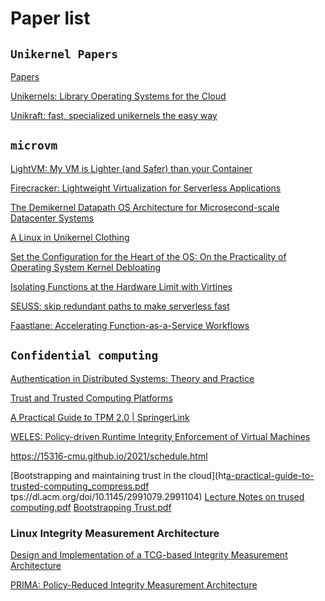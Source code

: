# Paper list

## `Unikernel Papers`
[Papers](https://github.com/olivierpierre/unikernel-papers)

[Unikernels: Library Operating Systems for the Cloud](https://anil.recoil.org/papers/2013-asplos-mirage.pdf)

[Unikraft: fast, specialized unikernels the easy way](https://dl.acm.org/doi/abs/10.1145/3447786.3456248)

## `microvm`



[LightVM: My VM is Lighter (and Safer) than your Container](https://dl.acm.org/doi/pdf/10.1145/3132747.3132763)

[Firecracker: Lightweight Virtualization for Serverless Applications](https://www.usenix.org/system/files/nsdi20-paper-agache.pdf)

[The Demikernel Datapath OS Architecture for Microsecond-scale Datacenter Systems](https://dl.acm.org/doi/pdf/10.1145/3477132.3483569)

[A Linux in Unikernel Clothing](https://dl.acm.org/doi/pdf/10.1145/3342195.3387526)

[Set the Configuration for the Heart of the OS: On the Practicality of Operating System Kernel Debloating](https://dl.acm.org/doi/pdf/10.1145/3379469)

[Isolating Functions at the Hardware Limit with Virtines ](https://arxiv.org/abs/2104.11324)

[SEUSS: skip redundant paths to make serverless fast](https://dl.acm.org/doi/10.1145/3342195.3392698)

[Faastlane: Accelerating Function-as-a-Service Workflows](https://www.usenix.org/conference/atc21/presentation/kotni)



## `Confidential computing`
[Authentication in Distributed Systems:
Theory and Practice](https://dl.acm.org/doi/abs/10.1145/138873.138874)

[Trust and Trusted Computing Platforms](https://pdfs.semanticscholar.org/47a7/851512250e93542324a1b5a93e51bc9a5c52.pdf?_ga=2.107684097.260949531.1653241332-2034596607.1653241332)

[A Practical Guide to TPM 2.0 | SpringerLink](https://link.springer.com/book/10.1007/978-1-4302-6584-9)

[WELES: Policy-driven Runtime Integrity Enforcement of Virtual
Machines](https://arxiv.org/pdf/2104.14862.pdf)

https://15316-cmu.github.io/2021/schedule.html

[Bootstrapping and maintaining trust in the cloud](ht[a-practical-guide-to-trusted-computing_compress.pdf](https://github.com/yaoxin1995/Good-papers/files/8873611/a-practical-guide-to-trusted-computing_compress.pdf)
tps://dl.acm.org/doi/10.1145/2991079.2991104)
[Lecture Notes on trused computing.pdf](https://github.com/yaoxin1995/Good-papers/files/8873614/Lecture.Notes.on.trused.computing.pdf)
[Bootstrapping Trust.pdf](https://github.com/yaoxin1995/Good-papers/files/8873615/Bootstrapping.Trust.pdf)


### Linux Integrity Measurement Architecture
[Design and Implementation of a TCG-based Integrity Measurement Architecture](https://www.semanticscholar.org/paper/Design-and-Implementation-of-a-TCG-based-Integrity-Sailer-Zhang/21ebbd3726edb924442c4ceb6ddb467adf7731c9)

[PRIMA: Policy-Reduced Integrity Measurement
Architecture](http://citeseerx.ist.psu.edu/viewdoc/download?doi=10.1.1.94.7978&rep=rep1&type=pdf)
